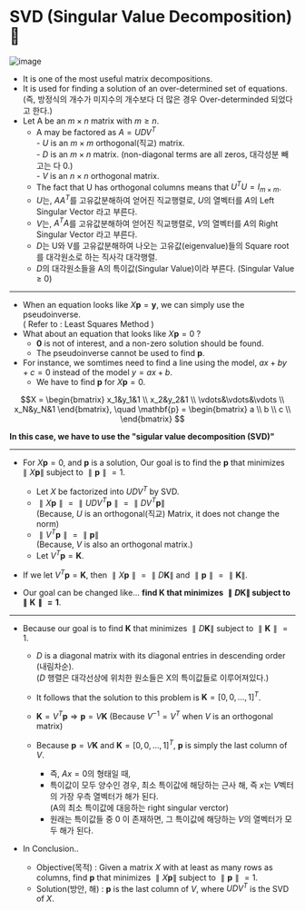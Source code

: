 # SVD (Singular Value Decomposition) 📒

![image](https://user-images.githubusercontent.com/60316325/231943786-a65eba04-4671-40ba-be0a-e2e7ba9b82ee.png)

* It is one of  the most useful matrix decompositions.
* It is used for finding a solution of an over-determined set of equations.<br>
(즉, 방정식의 개수가 미지수의 개수보다 더 많은 경우 Over-determinded 되었다고 한다.)
* Let A be an $m\times n$ matrix with $m\ge n$.
    * A may be factored as $A = UDV^T$ <br>
        \- $U$ is an $m\times m$ orthogonal(직교) matrix.<br>
        \- $D$ is an $m\times n$ matrix. (non-diagonal terms are all zeros, 대각성분 빼고는 다 0.)<br>
        \- $V$ is an $n\times n$ orthogonal matrix.<br>
    * The fact that U has orthogonal columns means that $U^TU = I_{m\times m}$. 
    * $U$는, $AA^T$를 고유값분해하여 얻어진 직교행렬로, $U$의 열벡터를 $A$의 Left Singular Vector 라고 부른다. 
    * $V$는, $A^TA$를 고유값분해하여 얻어진 직교행렬로, $V$의 열벡터를 $A$의 Right Singular Vector 라고 부른다. 
    * $D$는 U와 V를 고유값분해하여 나오는 고유값(eigenvalue)들의 Square root를 대각원소로 하는 직사각 대각행렬.
    * $D$의 대각원소들을 A의 특이값(Singular Value)이라 부른다. (Singular Value $\ge$ 0) <br>

---

* When an equation looks like $X\mathbf{p} = \mathbf{y}$, we can simply use the pseudoinverse. <br>
( Refer to : Least Squares Method )
* What about an equation that looks like $X\mathbf{p} = 0$ ? <br>
  * $\mathbf{0}$ is not of interest, and a non-zero solution should be found.<br>
  * The pseudoinverse cannot be used to find $\mathbf{p}$. <br>
* For instance, we somtimes need to find a line using the model, $ax+by+c = 0$ instead of the model $y=ax+b$.
  * We have to find $\mathbf{p}$ for $X\mathbf{p} = 0$.
  
$$X =
\begin{bmatrix} 
x_1&y_1&1 \\ 
x_2&y_2&1 \\ 
\vdots&\vdots&\vdots \\ 
x_N&y_N&1 \end{bmatrix}, \quad
\mathbf{p} = 
\begin{bmatrix} 
a \\
b \\
c \\
\end{bmatrix}
$$

**In this case, we have to use the "sigular value decomposition (SVD)"**

---

* For $X\mathbf{p} = 0$, and $\mathbf{p}$ is a solution, Our goal is to find the $\mathbf{p}$ that minimizes $\parallel X\mathbf{p}\parallel$ subject to $\parallel \mathbf{p}\parallel = 1$.

  * Let $X$ be factorized into $UDV^T$ by SVD.
  * $\parallel X\mathbf{p}\parallel = \parallel UDV^T\mathbf{p}\parallel = \parallel DV^T\mathbf{p}\parallel$ <br>
  (Because, $U$ is an orthogonal(직교) Matrix, it does not change the norm) <br>
  * $\parallel V^T\mathbf{p}\parallel = \parallel \mathbf{p}\parallel$ <br>
  (Because, $V$ is also an orthogonal matrix.)<br>
  * Let $V^T\mathbf{p} = \mathbf{K}$.
  
* If we let $V^T\mathbf{p} = \mathbf{K}$, then $\parallel X\mathbf{p}\parallel = \parallel D\mathbf{K}\parallel$ and $\parallel \mathbf{p}\parallel = \parallel \mathbf{K}\parallel$.
* Our goal can be changed like... **find $\mathbf{K}$ that minimizes $\parallel D\mathbf{K}\parallel$ subject to $\parallel \mathbf{K}\parallel = 1$**.

---

* Because our goal is to find $\mathbf{K}$ that minimizes $\parallel D\mathbf{K}\parallel$ subject to $\parallel \mathbf{K}\parallel = 1$.
  * $D$ is a diagonal matrix with its diagonal entries in descending order (내림차순). <br>
  ($D$ 행렬은 대각선상에 위치한 원소들은 X의 특이값들로 이루어져있다.)
  * It follows that the solution to this problem is $\mathbf{K} = [0, 0, ..., 1]^T$.
  * $\mathbf{K} = V^T\mathbf{p} \Rightarrow \mathbf{p} = V\mathbf{K}$ (Because $V^{-1} = V^T$ when $V$ is an orthogonal matrix)
  * Because $\mathbf{p} = V\mathbf{K}$ and $\mathbf{K} = [0, 0, ..., 1]^T$, $\mathbf{p}$ is simply the last column of $V$.
  
    * 즉, $Ax = 0$의 형태일 때, 
    * 특이값이 모두 양수인 경우, 최소 특이값에 해당하는 근사 해, 즉 $x$는 $V$벡터의 가장 우측 열벡터가 해가 된다. <br>(A의 최소 특이값에 대응하는 right singular verctor)
    * 원래는 특이값들 중 0 이 존재하면, 그 특이값에 해당하는 $V$의 열벡터가 모두 해가 된다.
  
* In Conclusion..
  * Objective(목적) : Given a matrix $X$ with at least as many rows as columns, find $\mathbf{p}$ that minimizes $\parallel X\mathbf{p}\parallel$ subject to $\parallel \mathbf{p}\parallel = 1$. 
  * Solution(방안, 해) : $\mathbf{p}$ is the last column of $V$, where $UDV^T$ is the SVD of $X$.
